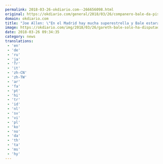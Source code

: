 ```yaml
---
permalink: 2018-03-26-okdiario.com--266656098.html
original: https://okdiario.com/general/2018/03/26/companero-bale-da-pistas-sobre-futuro-2023436
domain: okdiario.com
title: "Joe Allen: \"En el Madrid hay mucha superestrella y Bale estará decepcionado""
image: https://okdiario.com/img/2018/03/26/gareth-bale-solo-ha-disputado-como-titular-cinco-de-los-ultimos-diez-encuentros-del-madrid-afp.jpg
date: 2018-03-26 09:34:35
category: news
translations: 
 - 'en'
 - 'de'
 - 'ru'
 - 'ja'
 - 'fr'
 - 'it'
 - 'zh-CN'
 - 'zh-TW'
 - 'ar'
 - 'fa'
 - 'pt'
 - 'hi'
 - 'tr'
 - 'id'
 - 'nl'
 - 'sv'
 - 'vi'
 - 'pl'
 - 'ko'
 - 'no'
 - 'da'
 - 'th'
 - 'ta'
 - 'ms'
 - 'hy'
---
```


